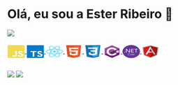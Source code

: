 # Olá, eu sou a Ester Ribeiro 👋

 <div>
  <a href="https://github.com/AndradeRibeiro">
  <img height="180em" src="https://github-readme-stats.vercel.app/api/top-langs/?username=AndradeRibeiro&layout=compact&langs_count=7&theme=dracula"/>
</div>
 
 <div style="display: inline_block"><br>
  <img align="center" alt="Ester-Js" height="30" width="40" src="https://raw.githubusercontent.com/devicons/devicon/master/icons/javascript/javascript-plain.svg">
  <img align="center" alt="Ester-Ts" height="30" width="40" src="https://raw.githubusercontent.com/devicons/devicon/master/icons/typescript/typescript-plain.svg">
  <img align="center" alt="Ester-React-Native" height="30" width="40" src="https://raw.githubusercontent.com/devicons/devicon/master/icons/react/react-original.svg">
  <img align="center" alt="Ester-HTML" height="30" width="40" src="https://raw.githubusercontent.com/devicons/devicon/master/icons/html5/html5-original.svg">
  <img align="center" alt="Ester-CSS" height="30" width="40" src="https://raw.githubusercontent.com/devicons/devicon/master/icons/css3/css3-original.svg">
  <img align="center" alt="Ester-Csharp" height="30" width="40" src="https://raw.githubusercontent.com/devicons/devicon/master/icons/csharp/csharp-original.svg">
  <img align="center" alt="Ester-DotNetCore" height="30" width="40" src="https://raw.githubusercontent.com/devicons/devicon/master/icons/dotnetcore/dotnetcore-original.svg">
  <img align="center" alt="Ester-Angular" height="30" width="40" src="https://raw.githubusercontent.com/devicons/devicon/master/icons/angularjs/angularjs-original.svg">
</div>
  
  ##
 
<div> 
  <a href = "mailto:ester10andrade10@gmail.com"><img src="https://img.shields.io/badge/-Gmail-%23333?style=for-the-badge&logo=gmail&logoColor=white" target="_blank"></a>
   <a href="https://www.linkedin.com/in/ester-r-80449b136" target="_blank"><img src="https://img.shields.io/badge/-LinkedIn-%230077B5?style=for-the-badge&logo=linkedin&logoColor=white" target="_blank"></a>
</div>
